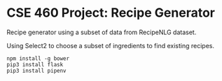# CSE 460 Project: Recipe Generator
Recipe generator using a subset of data from RecipeNLG dataset. 

Using Select2 to choose a subset of ingredients to find existing recipes.
```
npm install -g bower
pip3 install flask
pip3 install pipenv
```
